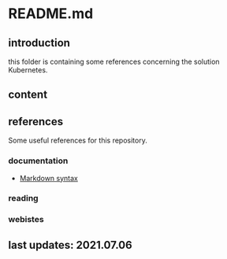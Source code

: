
# README.md

## introduction

this folder is containing some references concerning the solution Kubernetes.

## content

## references

Some useful references for this repository.

### documentation

- [Markdown syntax](https://github.com/ropy1971/azure-terraform/blob/master/references/markdown-cheatsheet-online.pdf)

### reading

### webistes

## last updates: 2021.07.06
